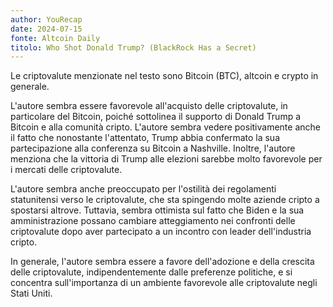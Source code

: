 ```yaml
---
author: YouRecap
date: 2024-07-15
fonte: Altcoin Daily
titolo: Who Shot Donald Trump? (BlackRock Has a Secret)
---
```


Le criptovalute menzionate nel testo sono Bitcoin (BTC), altcoin e crypto in generale.

L'autore sembra essere favorevole all'acquisto delle criptovalute, in particolare del Bitcoin, poiché sottolinea il supporto di Donald Trump a Bitcoin e alla comunità cripto. L'autore sembra vedere positivamente anche il fatto che nonostante l'attentato, Trump abbia confermato la sua partecipazione alla conferenza su Bitcoin a Nashville. Inoltre, l'autore menziona che la vittoria di Trump alle elezioni sarebbe molto favorevole per i mercati delle criptovalute.

L'autore sembra anche preoccupato per l'ostilità dei regolamenti statunitensi verso le criptovalute, che sta spingendo molte aziende cripto a spostarsi altrove. Tuttavia, sembra ottimista sul fatto che Biden e la sua amministrazione possano cambiare atteggiamento nei confronti delle criptovalute dopo aver partecipato a un incontro con leader dell'industria cripto.

In generale, l'autore sembra essere a favore dell'adozione e della crescita delle criptovalute, indipendentemente dalle preferenze politiche, e si concentra sull'importanza di un ambiente favorevole alle criptovalute negli Stati Uniti.
